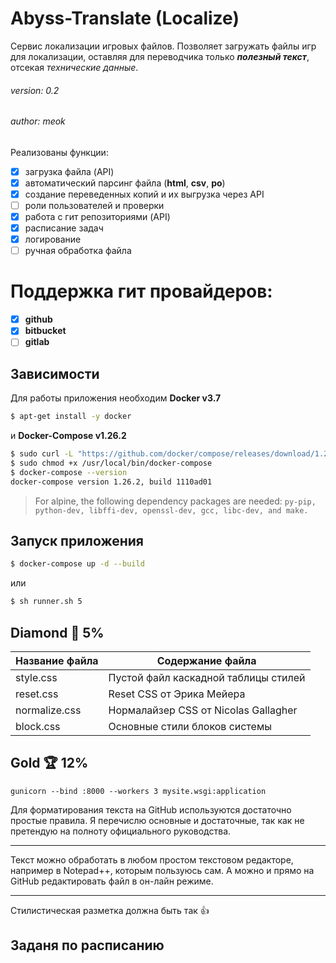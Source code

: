 # Abyss-Translate (Localize)

Сервис локализации игровых файлов. Позволяет загружать
файлы игр для локализации, оставляя для переводчика только
**_полезный текст_**, отсекая _технические данные_.

###### version: 0.2

###### author: meok

Реализованы функции:

- [x] загрузка файла (API)
- [x] автоматический парсинг файла (**html**, **csv**, **po**)
- [x] создание переведенных копий и их выгрузка через API
- [ ] роли пользователей и проверки
- [x] работа с гит репозиториями (API)
- [x] расписание задач
- [x] логирование
- [ ] ручная обработка файла

# Поддержка гит провайдеров:

- [x] **github**
- [x] **bitbucket**
- [ ] **gitlab**

## Зависимости

Для работы приложения необходим **Docker v3.7**

```sh
$ apt-get install -y docker
```

и **Docker-Compose v1.26.2**

```sh
$ sudo curl -L "https://github.com/docker/compose/releases/download/1.26.2/docker-compose-$(uname -s)-$(uname -m)" -o /usr/local/bin/docker-compose
$ sudo chmod +x /usr/local/bin/docker-compose
$ docker-compose --version
docker-compose version 1.26.2, build 1110ad01
```

> For alpine, the following dependency packages are needed:
> `py-pip, python-dev, libffi-dev, openssl-dev, gcc, libc-dev, and make.`

## Запуск приложения

```sh
$ docker-compose up -d --build
```

или

```sh
$ sh runner.sh 5
```

## Diamond 💎 5%

| Название файла | Содержание файла                     |
| -------------- | ------------------------------------ |
| style.css      | Пустой файл каскадной таблицы стилей |
| reset.css      | Reset CSS от Эрика Мейера            |
| normalize.css  | Нормалайзер CSS от Nicolas Gallagher |
| block.css      | Основные стили блоков системы        |

## Gold 🏆 12%

`gunicorn --bind :8000 --workers 3 mysite.wsgi:application`

Для форматирования текста на GitHub используются достаточно простые правила. Я перечислю основные и достаточные, так как не претендую на полноту официального руководства.

---

Текст можно обработать в любом простом текстовом редакторе, например в Notepad++, которым пользуюсь сам. А можно и прямо на GitHub редактировать файл в он-лайн режиме.

---

Стилистическая разметка должна быть так :+1:

## Заданя по расписанию
